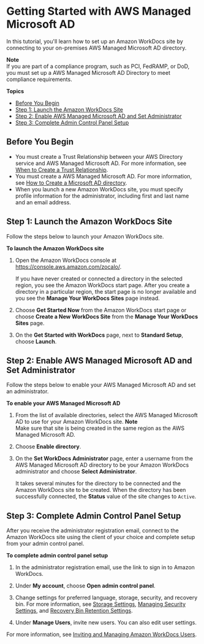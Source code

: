 # Getting Started with AWS Managed Microsoft AD<a name="connect_directory_microsoft"></a>

In this tutorial, you'll learn how to set up an Amazon WorkDocs site by connecting to your on\-premises AWS Managed Microsoft AD directory\.

**Note**  
If you are part of a compliance program, such as PCI, FedRAMP, or DoD, you must set up a AWS Managed Microsoft AD Directory to meet compliance requirements\.

**Topics**
+ [Before You Begin](#microsoft-dir-prereqs)
+ [Step 1: Launch the Amazon WorkDocs Site](#microsoft-dir-site)
+ [Step 2: Enable AWS Managed Microsoft AD and Set Administrator](#microsoft-dir-enable)
+ [Step 3: Complete Admin Control Panel Setup](#microsoft-dir-admin-panel)

## Before You Begin<a name="microsoft-dir-prereqs"></a>
+ You must create a Trust Relationship between your AWS Directory service and AWS Managed Microsoft AD\. For more information, see [When to Create a Trust Relationship](http://docs.aws.amazon.com/directoryservice/latest/admin-guide/setup_trust.html)\.
+ You must create a AWS Managed Microsoft AD\. For more information, see [How to Create a Microsoft AD directory](http://docs.aws.amazon.com/directoryservice/latest/admin-guide/create_managed_ad.html)\.
+ When you launch a new Amazon WorkDocs site, you must specify profile information for the administrator, including first and last name and an email address\. 

## Step 1: Launch the Amazon WorkDocs Site<a name="microsoft-dir-site"></a>

Follow the steps below to launch your Amazon WorkDocs site\.

**To launch the Amazon WorkDocs site**

1. Open the Amazon WorkDocs console at [https://console\.aws\.amazon\.com/zocalo/](https://console.aws.amazon.com/zocalo/)\.

   If you have never created or connected a directory in the selected region, you see the Amazon WorkDocs start page\. After you create a directory in a particular region, the start page is no longer available and you see the **Manage Your WorkDocs Sites** page instead\.

1. Choose **Get Started Now** from the Amazon WorkDocs start page or choose **Create a New WorkDocs Site** from the **Manage Your WorkDocs Sites** page\.

1. On the **Get Started with WorkDocs** page, next to **Standard Setup**, choose **Launch**\.

## Step 2: Enable AWS Managed Microsoft AD and Set Administrator<a name="microsoft-dir-enable"></a>

Follow the steps below to enable your AWS Managed Microsoft AD and set an administrator\.

**To enable your AWS Managed Microsoft AD**

1. From the list of available directories, select the AWS Managed Microsoft AD to use for your Amazon WorkDocs site\.
**Note**  
Make sure that site is being created in the same region as the AWS Managed Microsoft AD\. 

1. Choose **Enable directory**\.

1. On the **Set WorkDocs Administrator** page, enter a username from the AWS Managed Microsoft AD directory to be your Amazon WorkDocs administrator and choose **Select Administrator**\. 

   It takes several minutes for the directory to be connected and the Amazon WorkDocs site to be created\. When the directory has been successfully connected, the **Status** value of the site changes to `Active`\.

## Step 3: Complete Admin Control Panel Setup<a name="microsoft-dir-admin-panel"></a>

After you receive the administrator registration email, connect to the Amazon WorkDocs site using the client of your choice and complete setup from your admin control panel\.

**To complete admin control panel setup**

1. In the administrator registration email, use the link to sign in to Amazon WorkDocs\.

1. Under **My account**, choose **Open admin control panel**\.

1. Change settings for preferred language, storage, security, and recovery bin\. For more information, see [Storage Settings](manage-sites.md#storage-limits), [Managing Security Settings](security-settings.md), and [Recovery Bin Retention Settings](manage-sites.md#recovery-bin)\.

1. Under **Manage Users**, invite new users\. You can also edit user settings\. 

For more information, see [Inviting and Managing Amazon WorkDocs Users](users.md)\.